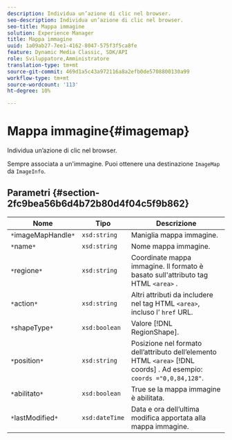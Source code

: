 ```yaml
---
description: Individua un’azione di clic nel browser.
seo-description: Individua un’azione di clic nel browser.
seo-title: Mappa immagine
solution: Experience Manager
title: Mappa immagine
uuid: 1a09ab27-7ee1-4162-8047-575f3f5ca8fe
feature: Dynamic Media Classic, SDK/API
role: Sviluppatore,Amministratore
translation-type: tm+mt
source-git-commit: 469d1a5c43a972116a8a2efb0de5708800130a99
workflow-type: tm+mt
source-wordcount: '113'
ht-degree: 10%

---
```



# Mappa immagine{#imagemap}

Individua un’azione di clic nel browser.

Sempre associata a un&#39;immagine. Puoi ottenere una destinazione `ImageMap` da `ImageInfo`.

## Parametri {#section-2fc9bea56b6d4b72b80d4f04c5f9b862}

| Nome | Tipo | Descrizione |
|---|---|---|
| `*`imageMapHandle`*` | `xsd:string` | Maniglia mappa immagine. |
| `*`name`*` | `xsd:string` | Nome mappa immagine. |
| `*`regione`*` | `xsd:string` | Coordinate mappa immagine. Il formato è basato sull&#39;attributo tag HTML `<area>` . |
| `*`action`*` | `xsd:string` | Altri attributi da includere nel tag HTML `<area>`, incluso l’ `href` URL. |
| `*`shapeType`*` | `xsd:boolean` | Valore [!DNL RegionShape]. |
| `*`position`*` | `xsd:string` | Posizione nel formato dell’attributo dell’elemento HTML `<area>` [!DNL coords] . Ad esempio: `coords ="0,0,84,128"`. |
| `*`abilitato`*` | `xsd:boolean` | True se la mappa immagine è abilitata. |
| `*`lastModified`*` | `xsd:dateTime` | Data e ora dell’ultima modifica apportata alla mappa immagine. |

